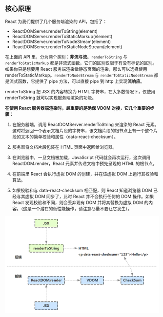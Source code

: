 
## 核心原理
React 为我们提供了几个服务端渲染的 API，包括了：
- ReactDOMServer.renderToString(element)
- ReactDOMServer.renderToStaticMarkup(element)
- ReactDOMServer.renderToNodeStream(element)
- ReactDOMServer.renderToStaticNodeStream(element)

在上面的 API 里，分为两个类别：**非流与流**。`renderToString` 与 `renderToStaticMarkup` 都是非流式函数，它们的区别仅限于有没有标记的区别。如果你只是想要用 React 服务端渲染做静态页面的渲染，那么可以选择使用 renderToStaticMarkup。`renderToNodeStream` 与 `renderToStaticNodeStream` 都是流式函数，它提供了 pipe 方法，可以直接 pipe 到 http 上实现**流响应**。

renderToString 把 JSX 的内容转换为 HTML 字符串，在大多数情况下，仅使用 renderToString 就可以实现服务端渲染的功能。

**在使用 React 服务器端渲染时，最重要的是确保 VDOM 对接，它几个重要的步骤：**

1. 在服务器端，调用 ReactDOMServer.renderToString 来渲染的 React 元素。这时将返回一个表示文档片段的字符串，该文档片段的根节点上有一个整个片段的文本的简单校验和属性（data-react-checksum）。

2. 服务器将文档片段包装在 HTML 页面中返回给浏览器。

3. 在浏览器中，一旦文档被加载，JavaScript 代码就会再次运行，这次调用 ReactDOM.render，React 元素并传递文档中预先呈现的 HTML 的根节点。

4. 在前端里 React 会执行虚拟 DOM 的创建，并在该虚拟 DOM 上运行其校验和算法。

5. 如果校验和与 data-react-checksum 相匹配，则 React 知道浏览器 DOM 已经与其虚拟 DOM 同步了，此时 React 并不会执行任何的 DOM 操作。如果 React 发现校验和不同，则会丢弃现有 DOM 并将其替换为虚拟 DOM 的内容。（这是一个潜在的低性能操作，请注意尽量不要让它发生）。

![no-shadow](/../../image/20180531094144.png)
